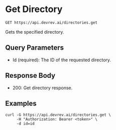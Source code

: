 # Get Directory

```http
GET https://api.devrev.ai/directories.get
```

Gets the specified directory.



## Query Parameters

- Id (required): The ID of the requested directory.

## Response Body

- 200: Get directory response.

## Examples

```shell
curl -G https://api.devrev.ai/directories.get \
     -H "Authorization: Bearer <token>" \
     -d id=id
```